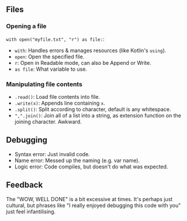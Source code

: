 ## Files

### Opening a file

`with open("myfile.txt", "r") as file:`:

- `with`: Handles errors & manages resources (like Kotlin's `using`).
- `open`: Open the specified file.
- `r`: Open in Readable mode, can also be Append or Write.
- `as file`: What variable to use.

### Manipulating file contents

- `.read()`: Load file contents into file.
- `.write(x)`: Appends line containing `x`.
- `.split()`: Split according to character, default is any whitespace.
- `",".join()`: Join all of a list into a string, as extension function on the joining character. Awkward.

## Debugging

- Syntax error: Just invalid code.
- Name error: Messed up the naming (e.g. var name).
- Logic error: Code compiles, but doesn't do what was expected.

## Feedback

The "WOW, WELL DONE" is a bit excessive at times. It's perhaps just cultural, but phrases like "I really enjoyed debugging this code with you" just feel infantilising.
